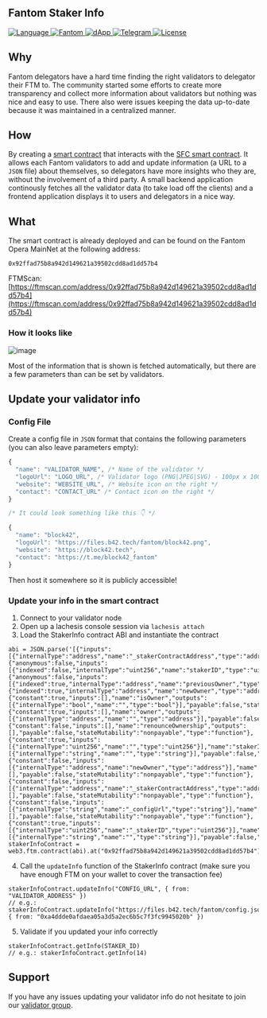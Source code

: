 ## Fantom Staker Info

<div>
  <a href="#">
    <img src="https://img.shields.io/badge/language-solidity-green.svg" alt="Language" />
  </a>
  <a href="https://ftmscan.com/address/0x92ffad75b8a942d149621a39502cdd8ad1dd57b4#code">
    <img src="https://img.shields.io/badge/network-fantom-3478ef.svg" alt="Fantom" />
  </a>
  <a href="https://fantomstaker.info">
    <img src="https://img.shields.io/badge/dapp-live-brightgreen.svg" alt="dApp" />
  </a>
  <a href="https://t.me/block42_fantom">
    <img src="https://img.shields.io/badge/contact-telegram-0088cc.svg" alt="Telegram" />
  </a>
  <a href="#">
    <img src="https://img.shields.io/badge/license-MIT-green.svg" alt="License" />
  </a>
</div>

## Why

Fantom delegators have a hard time finding the right validators to delegator their FTM to. The community started some efforts to create more transparency and collect more information about validators but nothing was nice and easy to use. There also were issues keeping the data up-to-date because it was maintained in a centralized manner.

## How

By creating a [smart contract](https://github.com/block42-blockchain-company/fantom-staker-info/blob/master/smart-contract/contracts/StakerInfo.sol) that interacts with the [SFC smart contract](https://github.com/Fantom-foundation/fantom-sfc/blob/master/contracts/sfc/Staker.sol). It allows each Fantom validators to add and update information (a URL to a `JSON` file) about themselves, so delegators have more insights who they are, without the involvement of a third party.
A small backend application continously fetches all the validator data (to take load off the clients) and a frontend application displays it to users and delegators in a nice way.

## What

The smart contract is already deployed and can be found on the Fantom Opera MainNet at the following address:

```solidity
0x92ffad75b8a942d149621a39502cdd8ad1dd57b4
```

FTMScan: [https://ftmscan.com/address/0x92ffad75b8a942d149621a39502cdd8ad1dd57b4](https://ftmscan.com/address/0x92ffad75b8a942d149621a39502cdd8ad1dd57b4)

### How it looks like

![image](https://user-images.githubusercontent.com/6087393/72662226-f7be6c00-39e4-11ea-9a84-3aab9699d695.png)

Most of the information that is shown is fetched automatically, but there are a few parameters than can be set by validators.

## Update your validator info

### Config File

Create a config file in `JSON` format that contains the following parameters (you can also leave parameters empty):

```js
{
  "name": "VALIDATOR_NAME", /* Name of the validator */
  "logoUrl": "LOGO_URL", /* Validator logo (PNG|JPEG|SVG) - 100px x 100px is enough */
  "website": "WEBSITE_URL", /* Website icon on the right */
  "contact": "CONTACT_URL" /* Contact icon on the right */
}

/* It could look something like this 👇 */

{
  "name": "block42",
  "logoUrl": "https://files.b42.tech/fantom/block42.png",
  "website": "https://block42.tech",
  "contact": "https://t.me/block42_fantom"
}
```

Then host it somewhere so it is publicly accessible!

### Update your info in the smart contract

1. Connect to your validator node
2. Open up a lachesis console session via `lachesis attach`
3. Load the StakerInfo contract ABI and instantiate the contract

```solidity
abi = JSON.parse('[{"inputs":[{"internalType":"address","name":"_stakerContractAddress","type":"address"}],"payable":false,"stateMutability":"nonpayable","type":"constructor"},{"anonymous":false,"inputs":[{"indexed":false,"internalType":"uint256","name":"stakerID","type":"uint256"}],"name":"InfoUpdated","type":"event"},{"anonymous":false,"inputs":[{"indexed":true,"internalType":"address","name":"previousOwner","type":"address"},{"indexed":true,"internalType":"address","name":"newOwner","type":"address"}],"name":"OwnershipTransferred","type":"event"},{"constant":true,"inputs":[],"name":"isOwner","outputs":[{"internalType":"bool","name":"","type":"bool"}],"payable":false,"stateMutability":"view","type":"function"},{"constant":true,"inputs":[],"name":"owner","outputs":[{"internalType":"address","name":"","type":"address"}],"payable":false,"stateMutability":"view","type":"function"},{"constant":false,"inputs":[],"name":"renounceOwnership","outputs":[],"payable":false,"stateMutability":"nonpayable","type":"function"},{"constant":true,"inputs":[{"internalType":"uint256","name":"","type":"uint256"}],"name":"stakerInfos","outputs":[{"internalType":"string","name":"","type":"string"}],"payable":false,"stateMutability":"view","type":"function"},{"constant":false,"inputs":[{"internalType":"address","name":"newOwner","type":"address"}],"name":"transferOwnership","outputs":[],"payable":false,"stateMutability":"nonpayable","type":"function"},{"constant":false,"inputs":[{"internalType":"address","name":"_stakerContractAddress","type":"address"}],"name":"updateStakerContractAddress","outputs":[],"payable":false,"stateMutability":"nonpayable","type":"function"},{"constant":false,"inputs":[{"internalType":"string","name":"_configUrl","type":"string"}],"name":"updateInfo","outputs":[],"payable":false,"stateMutability":"nonpayable","type":"function"},{"constant":true,"inputs":[{"internalType":"uint256","name":"_stakerID","type":"uint256"}],"name":"getInfo","outputs":[{"internalType":"string","name":"","type":"string"}],"payable":false,"stateMutability":"view","type":"function"}]')
stakerInfoContract = web3.ftm.contract(abi).at("0x92ffad75b8a942d149621a39502cdd8ad1dd57b4")
```

4. Call the `updateInfo` function of the StakerInfo contract (make sure you have enough FTM on your wallet to cover the transaction fee)

```solidity
stakerInfoContract.updateInfo("CONFIG_URL", { from: "VALIDATOR_ADDRESS" })
// e.g.: stakerInfoContract.updateInfo("https://files.b42.tech/fantom/config.json", { from: "0xa4ddde0afdaea05a3d5a2ec6b5c7f3fc9945020b" })
```

5. Validate if you updated your info correctly

```solidity
stakerInfoContract.getInfo(STAKER_ID)
// e.g.: stakerInfoContract.getInfo(14)
```

## Support

If you have any issues updating your validator info do not hesitate to join our [validator group](https://t.me/block42_fantom).
